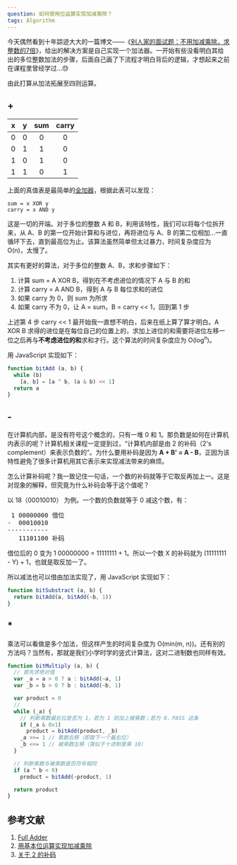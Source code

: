```yaml
---
question: 如何使用位运算实现加减乘除？
tags: Algorithm
---
```


今天偶然看到十年踪迹大大的一篇博文——《[别人家的面试题：不用加减乘除，求整数的7倍](https://www.h5jun.com/post/multiply7.html)》，给出的解决方案是自己实现一个加法器。一开始有些没看明白其给出的多位整数加法的步骤，后面自己画了下流程才明白背后的逻辑，才想起来之前在课程里曾经学过...:sweat:

由此打算从加法拓展至四则运算。

## +

| x | y | sum | carry |
|:-:|:-:|:-:|:-:|
| 0 | 0 | 0 | 0 |
| 0 | 1 | 1 | 0 |
| 1 | 0 | 1 | 0 |
| 1 | 1 | 0 | 1 |

上面的真值表是最简单的[全加器][1]，根据此表可以发现：

```
sum = x XOR y
carry = x AND y
```

这是一切的开端。对于多位的整数 A 和 B，利用该特性，我们可以将每个位拆开来，从 A、B 的第一位开始计算和与进位，再将进位与 A、B 的第二位相加...一直循环下去，直到最高位为止。该算法虽然简单但太过暴力，时间复杂度应为 O(n)，太慢了。

其实有更好的算法，对于多位的整数 A、B，求和步骤如下：

1. 计算 sum = A XOR B，得到在不考虑进位的情况下 A 与 B 的和
2. 计算 carry = A AND B，得到 A 与 B 每位求和的进位
3. 如果 carry 为 0，则 sum 为所求
4. 如果 carry 不为 0，让 A = sum，B = carry << 1，回到第 1 步

上述第 4 步 carry << 1 最开始我一直想不明白，后来在纸上算了算才明白。A XOR B 求得的进位是在每位自己的位置上的，求加上进位的和需要将进位左移一位之后再与**不考虑进位的和**求和才行。这个算法的时间复杂度应为 O(log<sup>n</sup>)。

用 JavaScript 实现如下：

```javascript
function bitAdd (a, b) {
  while (b)
    [a, b] = [a ^ b, (a & b) << 1]
  return a
}
```

## -

在计算机内部，是没有符号这个概念的，只有一堆 0 和 1。那负数是如何在计算机内表示的呢？计算机相关课程一定提到过，“计算机内部是由 2 的补码（2's complement）来表示负数的”。为什么要用补码是因为 **A + B' = A - B**，正因为该特性避免了很多计算机用其它表示来实现减法带来的麻烦。

怎么计算补码呢？我一致记住一句话，一个数的补码就等于它取反再加上一。这是对现象的解释，但究竟为什么补码会等于这个值呢？

以 18（00010010） 为例。一个数的负数就等于 0 减这个数，有：

<pre>
 1 00000000 借位
-  00010010
-----------
   11101100 补码
</pre>

借位后的 0 变为 1 00000000 = 11111111 + 1。所以一个数 X 的补码就为 (11111111 - Y) + 1，也就是取反加一了。

所以减法也可以借由加法实现了，用 JavaScript 实现如下：

```javascript
function bitSubstract (a, b) {
  return bitAdd(a, bitAdd(~b, 1))
}
```

## *

乘法可以看做是多个加法，但这样产生的时间复杂度为 O(min(m, n))。还有别的方法吗？当然有，那就是我们小学时学的竖式计算法，这对二进制数也同样有效。

```javascript
function bitMultiply (a, b) {
  // 首先求绝对值
  var _a = a > 0 ? a : bitAdd(~a, 1)
  var _b = b > 0 ? b : bitAdd(~b, 1)

  var product = 0
  //
  while (_a) {
    // 判断乘数最右位是否为 1，若为 1 则加上被乘数；若为 0，PASS 这条
    if (_a & 0x1)
      product = bitAdd(product, _b)
    _a >>= 1 // 乘数右移（即取下一个最右位）
    _b <<= 1 // 被乘数左移（类似于十进制里乘 10）
  }

  // 判断乘数与被乘数是否符号相同
  if (a ^ b < 0)
    product = bitAdd(~product, 1)

  return product
}
```

## 参考文献

1. [Full Adder][1]
2. [用基本位运算实现加减乘除](http://www.cnblogs.com/kiven-code/archive/2012/09/15/2686922.html)
3. [关于 2 的补码](http://www.ruanyifeng.com/blog/2009/08/twos_complement.html)

[1]: https://en.wikipedia.org/wiki/Adder_(electronics)#Full_adder
